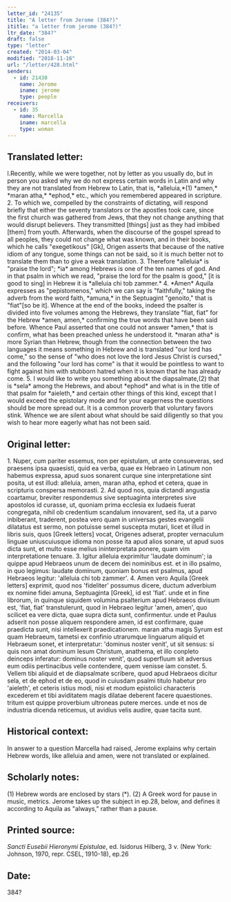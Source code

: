 ```yaml
---
letter_id: "24135"
title: "A letter from Jerome (384?)"
ititle: "a letter from jerome (384?)"
ltr_date: "384?"
draft: false
type: "letter"
created: "2014-03-04"
modified: "2018-11-16"
url: "/letter/428.html"
senders:
  - id: 21430
    name: Jerome
    iname: jerome
    type: people
receivers:
  - id: 35
    name: Marcella
    iname: marcella
    type: woman
---
```

<h2> Translated letter:</h2>l.Recently, while we were together, not by letter as you usually do, but in person you asked why we do not express certain words in Latin and why they are not translated from Hebrew to Latin, that is, *alleluia,*(1) *amen,* *maran atha,* *ephod,* etc., which you remembered appeared in scripture.
2. To which we, compelled by the constraints of dictating, will respond briefly that either the seventy translators or the apostles took care, since the first church was gathered from Jews, that they not change anything that would disrupt believers. They transmitted [things] just as they had imbibed [them] from youth. Afterwards, when the discourse of the gospel spread to all peoples, they could not change what was known, and in their books, which he calls "exegetikous" [Gk], Origen asserts that because of the native idiom of any tongue, some things can not be said, so it is much better not to translate them than to give a weak translation.
3. Therefore *alleluia* is "praise the lord"; *ia* among Hebrews is one of the ten names of god. And in that psalm in which we read, "praise the lord for the psalm is good," [it is good to sing] in Hebrew it is *alleluia chi tob zammer.*
4. *Amen* Aquila expresses as "pepistomenos," which we can say is "faithfully," taking the adverb from the word faith, *amuna,* in the Septuagint "genoito," that is "fiat"[so be it]. Whence at the end of the books, indeed the psalter is divided into five volumes among the Hebrews, they translate "fiat, fiat" for the Hebrew *amen, amen,* confirming the true words that have been said before. Whence Paul asserted that one could not answer *amen,* that is confirm, what has been preached unless he understood it. *maran atha* is more Syrian than Hebrew, though from the connection between the two languages it means something in Hebrew and is translated "our lord has come," so the sense of "who does not love the lord Jesus Christ is cursed," and the following "our lord has come" is that it would be pointless to want to fight against him with stubborn hatred when it is known that he has already come.
5. I would like to write you something about the diapsalmate,(2) that is *sela* among the Hebrews, and about *ephod* and what is in the title of that psalm for *aieleth,* and certain other things of this kind, except that I would exceed the epistolary mode and for your eagerness the questions should be more spread out. It is a common proverb that voluntary favors stink. Whence we are silent about what should be said diligently so that you wish to hear more eagerly what has not been said.
<h2 class="mt-4"> Original letter:</h2>1.  Nuper, cum pariter essemus, non per epistulam, ut ante consueveras, sed praesens ipsa quaesisti, quid ea verba, quae ex Hebraeo in Latinum non habemus expressa, apud suos sonarent curque sine interpretatione sint posita, ut est illud: alleluia, amen, maran atha, ephod et cetera, quae in scripturis conspersa memorasti.
2.  Ad quod nos, quia dictandi angustia coartamur, breviter respondemus sive septuaginta interpretes sive apostolos id curasse, ut, quoniam prima ecclesia ex Iudaeis fuerat congregata, nihil ob credentium scandalum innovarent, sed ita, ut a parvo inbiberant, traderent, postea vero quam in universas gestes evangelii dilatatus est sermo, non potuisse semel suscepta mutari, licet et illud in libris suis, quos  [Greek letters] vocat, Origenes adserat, propter vernaculum linguae uniuscuiusque idioma non posse ita apud alios sonare, ut apud suos dicta sunt, et multo esse melius ininterpretata ponere, quam vim interpretatione tenuare.
3.  Igitur alleluia exprimitur 'laudate dominum'; ia quippe apud Hebraeos unum de decem dei nominibus est. et in illo psalmo, in quo legimus: laudate dominum, quoniam bonus est psalmus, apud Hebraeos legitur: 'alleluia chi tob zammer'.
4.  Amen vero Aquila  [Greek letters] exprimit, quod nos 'fideliter' possumus dicere, ductum adverbium ex nomine fidei amuna, Septuaginta  [Greek], id est 'fiat'. unde et in fine librorum, in quinque siquidem volumina psalterium apud Hebraeos divisum est, 'fiat, fiat' transtulerunt, quod in Hebraeo legitur 'amen, amen', quo scilicet ea vere dicta, quae supra dicta sunt, confirmentur. unde et Paulus adserit non posse aliquem respondere amen, id est confirmare, quae praedicta sunt, nisi intellexerit praedicationem. maran atha magis Syrum est quam Hebraeum, tametsi ex confinio utrarumque linguarum aliquid et Hebraeum sonet, et interpretatur: 'dominus noster venit', ut sit sensus: si quis non amat dominum Iesum Christum, anathema, et illo conpleto deinceps inferatur: dominus noster venit', quod superfluum sit adversus eum odiis pertinacibus velle contendere, quem venisse iam constet.
5.  Vellem tibi aliquid et de diapsalmate scribere, quod apud Hebraeos dicitur sela, et de ephod et de eo, quod in cuiusdam psalmi titulo habetur pro 'aieleth', et ceteris istius modi, nisi et modum epistolici characteris excederem et tibi aviditatem magis dilatae deberent facere quaestiones. tritum est quippe proverbium ultroneas putere merces. unde et nos de industria dicenda reticemus, ut avidius velis audire, quae tacita sunt.
<h2 class="mt-4"> Historical context:</h2>In answer to a question Marcella had raised, Jerome explains why certain Hebrew words, like alleluia and amen, were not translated or explained.
<h2 class="mt-4"> Scholarly notes:</h2>(1) Hebrew words are enclosed by stars (*).
(2) A Greek word for pause in music, metrics. Jerome takes up the subject in ep.28, below, and defines it according to Aquila as "always," rather than a pause.
<h2 class="mt-4"> Printed source:</h2><p><em>Sancti Eusebii Hieronymi Epistulae</em>, ed. Isidorus Hilberg, 3 v. (New York: Johnson, 1970, repr. CSEL, 1910-18), ep.26</p><h2 class="mt-4"> Date:</h2>384?
